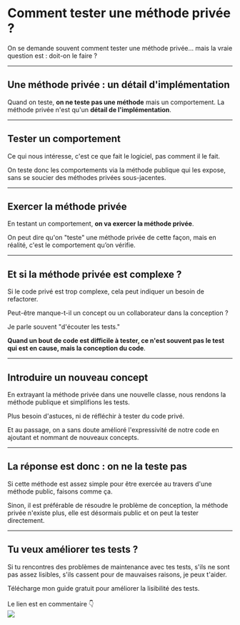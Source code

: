 <!--
theme:  your-theme
size: linkedin-portrait
paginate: true
header: Comment tester une méthode privée ?
_header: ''
_footer: <a href="https://www.linkedin.com/in/charles-desneuf/"><img src="./charles-desneuf-square.png" class="profile-picture">Charles Desneuf</a>
footer: <a href="https://www.linkedin.com/in/charles-desneuf/">Charles Desneuf</a>
-->

# Comment tester une méthode privée ?
On se demande souvent comment tester une méthode privée… mais la vraie question est : doit-on le faire ?

---

## Une méthode privée : un détail d'implémentation
Quand on teste, **on ne teste pas une méthode** mais un comportement. La méthode privée n'est qu'un **détail de l'implémentation**.

---

## Tester un comportement
Ce qui nous intéresse, c'est ce que fait le logiciel, pas comment il le fait.

On teste donc les comportements via la méthode publique qui les expose, sans se soucier des méthodes privées sous-jacentes.

---

## Exercer la méthode privée
En testant un comportement, **on va exercer la méthode privée**.

On peut dire qu'on "teste" une méthode privée de cette façon, mais en réalité, c'est le comportement qu’on vérifie.

---

## Et si la méthode privée est complexe ?
Si le code privé est trop complexe, cela peut indiquer un besoin de refactorer.

Peut-être manque-t-il un concept ou un collaborateur dans la conception ?

Je parle souvent "d'écouter les tests."

**Quand un bout de code est difficile à tester, ce n'est souvent pas le test qui est en cause, mais la conception du code**.

---

## Introduire un nouveau concept
En extrayant la méthode privée dans une nouvelle classe, nous rendons la méthode publique et simplifions les tests.

Plus besoin d'astuces, ni de réfléchir à tester du code privé.

Et au passage, on a sans doute amélioré l'expressivité de notre code en ajoutant et nommant de nouveaux concepts. 

---

## La réponse est donc : on ne la teste pas

Si cette méthode est assez simple pour être exercée au travers d'une méthode public, faisons comme ça.

Sinon, il est préférable de résoudre le problème de conception, la méthode privée n'existe plus, elle est désormais public et on peut la tester directement.

---

## Tu veux améliorer tes tests ?
<!--
_footer: <a href="https://www.linkedin.com/in/charles-desneuf/"><img src="./charles-desneuf-square.png" class="profile-picture">Charles Desneuf</a>
-->

Si tu rencontres des problèmes de maintenance avec tes tests, s'ils ne sont pas assez lisibles, s'ils cassent pour de mauvaises raisons, je peux t'aider.

<div class="offer">
    <div class="offer-content">
    Télécharge mon guide gratuit pour améliorer la lisibilité des tests.<br /><br />Le lien est en commentaire 👇
    </div>
    <div class="offer-img">
    <a href="https://formation.charlesdesneuf.com/guide-gratuit-5-idees-pour-ameliorer-la-lisibilite-de-vos-tests-automatises?utm_medium=social&utm_source=linkedin&utm_campaign=carousel-Stubbing%20du%20temps%20%3A%20Prendre%20le%20contr%C3%B4le%20du%20syst%C3%A8me">
    <img src="https://formation.charlesdesneuf.com/content-assets/public/eyJhbGciOiJIUzI1NiJ9.eyJvYmplY3Rfa2V5IjoiZHdvazQ1NXZvbDQwdm9rZHNmbXV0NnVxMHF1bCIsImRvbWFpbiI6ImZvcm1hdGlvbi5jaGFybGVzZGVzbmV1Zi5jb20ifQ.NS61AHjRUfdqsvHH6gqCbDNSSyCeI3U3AUlI-7U-PzE" class="free-guide-picture" /></a>
    </div>
</div>
